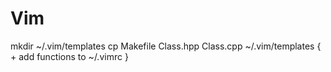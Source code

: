 # Vim

mkdir ~/.vim/templates
cp Makefile Class.hpp Class.cpp ~/.vim/templates
{ + add functions to ~/.vimrc }
